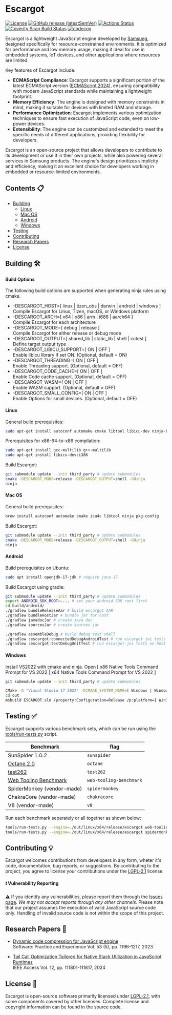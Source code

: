 # Escargot

[![License](https://img.shields.io/badge/License-LGPL%20v2.1-blue.svg)](LICENSE)
[![GitHub release (latestSemVer)](https://img.shields.io/github/v/release/Samsung/escargot)](https://github.com/Samsung/escargot/releases)
[![Actions Status](https://github.com/Samsung/escargot/workflows/ES-Actions/badge.svg)](https://github.com/Samsung/escargot/actions/workflows/es-actions.yml)
[![Coverity Scan Build Status](https://scan.coverity.com/projects/21647/badge.svg)](https://scan.coverity.com/projects/samsung-escargot)
[![codecov](https://codecov.io/gh/Samsung/escargot/branch/master/graph/badge.svg?token=DX8CN6E7A8)](https://codecov.io/gh/Samsung/escargot)


Escargot is a lightweight JavaScript engine developed by [Samsung](https://github.com/Samsung), designed specifically for resource-constrained environments. It is optimized for performance and low memory usage, making it ideal for use in embedded systems, IoT devices, and other applications where resources are limited.

Key features of Escargot include:
* **ECMAScript Compliance**: Escargot supports a significant portion of the latest ECMAScript version ([ECMAScript 2024](https://262.ecma-international.org/15.0/)), ensuring compatibility with modern JavaScript standards while maintaining a lightweight footprint.
* **Memory Efficiency**: The engine is designed with memory constraints in mind, making it suitable for devices with limited RAM and storage.
* **Performance Optimization**: Escargot implements various optimization techniques to ensure fast execution of JavaScript code, even on low-power devices.
* **Extensibility**: The engine can be customized and extended to meet the specific needs of different applications, providing flexibility for developers.

Escargot is an open-source project that allows developers to contribute to its development or use it in their own projects, while also powering several services in Samsung products. The engine's design prioritizes simplicity and efficiency, making it an excellent choice for developers working in embedded or resource-limited environments.


## Contents 📋
* [Building](#Building-)
  * [Linux](#Linux)
  * [Mac OS](#Mac-OS)
  * [Android](#Android)
  * [Windows](#Windows)
* [Testing](#Testing-)
* [Contributing](#Contributing-)
* [Research Papers](#Research-Papers-)
* [License](#License-)

## Building 🛠️

#### Build Options

The following build options are supported when generating ninja rules using cmake.

* -DESCARGOT_HOST=[ linux | tizen_obs | darwin | android | windows ]<br>
  Compile Escargot for Linux, Tizen, macOS, or Windows platform
* -DESCARGOT_ARCH=[ x64 | x86 | arm | i686 | aarch64 ]<br>
  Compile Escargot for each architecture
* -DESCARGOT_MODE=[ debug | release ]<br>
  Compile Escargot for either release or debug mode
* -DESCARGOT_OUTPUT=[ shared_lib | static_lib | shell | cctest ]<br>
  Define target output type
* -DESCARGOT_LIBICU_SUPPORT=[ ON | OFF ]<br>
  Enable libicu library if set ON. (Optional, default = ON)
* -DESCARGOT_THREADING=[ ON | OFF ]<br>
  Enable Threading support. (Optional, default = OFF)
* -DESCARGOT_CODE_CACHE=[ ON | OFF ]<br>
  Enable Code cache support. (Optional, default = OFF)
* -DESCARGOT_WASM=[ ON | OFF ]<br>
  Enable WASM support. (Optional, default = OFF)
* -DESCARGOT_SMALL_CONFIG=[ ON | OFF ]<br>
  Enable Options for small devices. (Optional, default = OFF)

#### Linux

General build prerequisites:
```sh
sudo apt-get install autoconf automake cmake libtool libicu-dev ninja-build
```

Prerequisites for x86-64-to-x86 compilation:
```sh
sudo apt-get install gcc-multilib g++-multilib
sudo apt-get install libicu-dev:i386
```

Build Escargot:
```sh
git submodule update --init third_party # update submodules
cmake -DESCARGOT_MODE=release -DESCARGOT_OUTPUT=shell -GNinja
ninja
```

#### Mac OS

General build prerequisites:
```sh
brew install autoconf automake cmake icu4c libtool ninja pkg-config
```

Build Escargot:
```sh
git submodule update --init third_party # update submodules
cmake -DESCARGOT_MODE=release -DESCARGOT_OUTPUT=shell -GNinja
ninja
```

#### Android

Build prerequisites on Ubuntu:
```sh
sudo apt install openjdk-17-jdk # require java 17
```

Build Escargot using gradle:
```sh
git submodule update --init third_party # update submodules
export ANDROID_SDK_ROOT=.... # set your android SDK root first
cd build/android/
./gradlew bundleReleaseAar # build escargot AAR
./gradlew bundleHostJar # bundle jar for host
./gradlew javadocJar # create java doc
./gradlew sourcesJar # create sources jar

./gradlew assembleDebug # build debug test shell
./gradlew :escargot:connectedDebugAndroidTest # run escargot-jni tests on android device
./gradlew :escargot:testDebugUnitTest # run escargot-jni tests on host
```

#### Windows

Install VS2022 with cmake and ninja.
Open [ x86 Native Tools Command Prompt for VS 2022 | x64 Native Tools Command Prompt for VS 2022 ]

```sh
git submodule update --init third_party # update submodules

CMake -G "Visual Studio 17 2022" -DCMAKE_SYSTEM_NAME=[ Windows | WindowsStore ] -DCMAKE_SYSTEM_VERSION:STRING="10.0"  -DCMAKE_SYSTEM_PROCESSOR=[ x86 | x64 ] -DCMAKE_GENERATOR_PLATFORM=[ Win32 | x64 ],version=10.0.18362.0 -DESCARGOT_ARCH=[ x86 | x64 ] -DESCARGOT_MODE=release -Bout -DESCARGOT_HOST=windows -DESCARGOT_OUTPUT=shell -DESCARGOT_LIBICU_SUPPORT=ON -DESCARGOT_LIBICU_SUPPORT_WITH_DLOPEN=OFF -DESCARGOT_THREADING=ON
cd out
msbuild ESCARGOT.sln /property:Configuration=Release /p:platform=[ Win32 | x64 ]
```

## Testing ✅

Escargot supports various benchmark sets, which can be run using the [tools/run-tests.py](https://github.com/Samsung/escargot/blob/master/tools/run-tests.py) script.

| Benchmark | flag |
| --- | --- |
| SunSpider 1.0.2 | `sunspider` |
| [Octane 2.0](https://github.com/chromium/octane.git) | `octane` |
| [test262](https://github.com/tc39/test262.git) | `test262` |
| [Web Tooling Benchmark](https://github.com/v8/web-tooling-benchmark) | `web-tooling-benchmark` |
| SpiderMonkey (vendor-made) | `spidermonkey` |
| ChakraCore (vendor-made) | `chakracore` |
| V8 (vendor-made) | `v8` |

Run each benchmark separately or all together as shown below:
```sh
tools/run-tests.py --engine=./out/linux/x64/release/escargot web-tooling-benchmark
tools/run-tests.py --engine=./out/linux/x64/release/escargot spidermonkey test262 v8
```

## Contributing 💡
Escargot welcomes contributions from developers in any form, wheter it's code, documentation, bug reports, or suggestions. By contributing to the project, you agree to license your contributions under the [LGPL-2.1](https://github.com/Samsung/escargot/blob/master/LICENSE) license.

#### ❗ Vulnerability Reporting
⚠️ If you identify any vulnerabilities, please report them through the [Issues page](https://github.com/Samsung/escargot/issues). *We may not accept reports through any other channels*. Please note that our project assumes the execution of valid JavaScript source code only. Handling of invalid source code is not within the scope of this project.

## Research Papers 📝
* [Dynamic code compression for JavaScript engine](https://doi.org/10.1002/spe.3186)  
  Software: Practice and Experience Vol. 53 (5), pp. 1196-1217, 2023

* [Tail Call Optimization Tailored for Native Stack Utilization in JavaScript Runtimes](https://doi.org/10.1109/ACCESS.2024.3441750)  
  IEEE Access Vol. 12, pp. 111801-111817, 2024

## License 📜
Escargot is open-source software primarily licensed under [LGPL-2.1](https://github.com/Samsung/escargot/blob/master/LICENSE), with some components covered by other licenses. Complete license and copyright information can be found in the source code.

